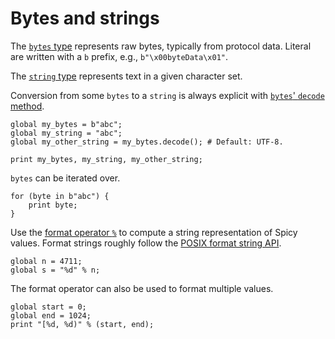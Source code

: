 # Bytes and strings

The [`bytes`
type](https://docs.zeek.org/projects/spicy/en/latest/programming/language/types.html#bytes)
represents raw bytes, typically from protocol data. Literal are written with a
`b` prefix, e.g., `b"\x00byteData\x01"`.

The [`string`
type](https://docs.zeek.org/projects/spicy/en/latest/programming/language/types.html#string)
represents text in a given character set.

Conversion from some `bytes` to a `string` is always explicit with [`bytes`'
`decode`
method](https://docs.zeek.org/projects/spicy/en/latest/programming/language/types.html#method-bytes::decode).

```spicy
global my_bytes = b"abc";
global my_string = "abc";
global my_other_string = my_bytes.decode(); # Default: UTF-8.

print my_bytes, my_string, my_other_string;
```

`bytes` can be iterated over.

```spicy
for (byte in b"abc") {
    print byte;
}
```

Use the [format operator
`%`](https://docs.zeek.org/projects/spicy/en/latest/programming/language/types.html#operator-string::Modulo)
to compute a string representation of Spicy values. Format strings roughly follow the
[POSIX format string
API](https://pubs.opengroup.org/onlinepubs/9699919799/functions/strftime.html).

```spicy
global n = 4711;
global s = "%d" % n;
```

The format operator can also be used to format multiple values.

```spicy
global start = 0;
global end = 1024;
print "[%d, %d)" % (start, end);
```
